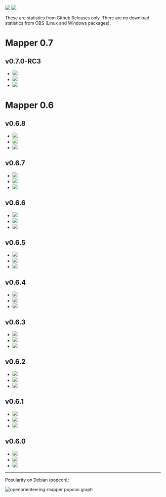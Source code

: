 ![](https://img.shields.io/github/downloads/openorienteering/Mapper/total.svg)
![](https://img.shields.io/badge/since-v0.6.0-lightgrey.svg)

These are statistics from Github Releases only. There are no download statistics from OBS (Linux and Windows packages).

# Mapper 0.7

## v0.7.0-RC3

- ![](https://img.shields.io/github/downloads/openorienteering/Mapper/v0.7.0-RC3/OpenOrienteering-Mapper-0.7.0-RC3-Android-armeabi-v7a.apk.svg)
- ![](https://img.shields.io/github/downloads/openorienteering/Mapper/v0.7.0-RC3/OpenOrienteering-Mapper-0.7.0-RC3-Android-x86.apk.svg)
- ![](https://img.shields.io/github/downloads/openorienteering/Mapper/v0.7.0-RC3/OpenOrienteering-Mapper-v0.7.0-RC3-macOS.dmg.svg)


# Mapper 0.6

## v0.6.8

- ![](https://img.shields.io/github/downloads/openorienteering/Mapper/v0.6.8/OpenOrienteering-Mapper-0.6.8-Android-armeabi-v7a.apk.svg)
- ![](https://img.shields.io/github/downloads/openorienteering/Mapper/v0.6.8/OpenOrienteering-Mapper-0.6.8-Android-x86.apk.svg)
- ![](https://img.shields.io/github/downloads/openorienteering/Mapper/v0.6.8/OpenOrienteering-Mapper-0.6.8-macOS-x64.dmg.svg)

## v0.6.7

- ![](https://img.shields.io/github/downloads/openorienteering/Mapper/v0.6.7/OpenOrienteering-Mapper-0.6.7-Android-armeabi-v7a.apk.svg)
- ![](https://img.shields.io/github/downloads/openorienteering/Mapper/v0.6.7/OpenOrienteering-Mapper-0.6.7-Android-x86.apk.svg)
- ![](https://img.shields.io/github/downloads/openorienteering/Mapper/v0.6.7/OpenOrienteering-Mapper-0.6.7-macOS-x64.dmg.svg)

## v0.6.6

- ![](https://img.shields.io/github/downloads/openorienteering/Mapper/v0.6.6/OpenOrienteering-Mapper-0.6.6-Android-armeabi-v7a.apk.svg)
- ![](https://img.shields.io/github/downloads/openorienteering/Mapper/v0.6.6/OpenOrienteering-Mapper-0.6.6-Android-x86.apk.svg)
- ![](https://img.shields.io/github/downloads/openorienteering/Mapper/v0.6.6/OpenOrienteering-Mapper-0.6.6-macOS-x64.dmg.svg)

## v0.6.5

- ![](https://img.shields.io/github/downloads/openorienteering/Mapper/v0.6.5/OpenOrienteering-Mapper-0.6.5-Android-armeabi-v7a.apk.svg)
- ![](https://img.shields.io/github/downloads/openorienteering/Mapper/v0.6.5/OpenOrienteering-Mapper-0.6.5-Android-x86.apk.svg)
- ![](https://img.shields.io/github/downloads/openorienteering/Mapper/v0.6.5/OpenOrienteering-Mapper-0.6.5-macOS-x64.dmg.svg)

## v0.6.4

- ![](https://img.shields.io/github/downloads/openorienteering/Mapper/v0.6.4/OpenOrienteering-Mapper-0.6.4-Android-armeabi-v7a.apk.svg)
- ![](https://img.shields.io/github/downloads/openorienteering/Mapper/v0.6.4/OpenOrienteering-Mapper-0.6.4-Android-x86.apk.svg)
- ![](https://img.shields.io/github/downloads/openorienteering/Mapper/v0.6.4/OpenOrienteering-Mapper-0.6.4-Darwin-x64.dmg.svg)

## v0.6.3

- ![](https://img.shields.io/github/downloads/openorienteering/Mapper/v0.6.3/OpenOrienteering-Mapper-0.6.3-Android-armeabi-v7a.apk.svg)
- ![](https://img.shields.io/github/downloads/openorienteering/Mapper/v0.6.3/OpenOrienteering-Mapper-0.6.3-Android-x86.apk.svg)
- ![](https://img.shields.io/github/downloads/openorienteering/Mapper/v0.6.3/OpenOrienteering-Mapper-0.6.3-Darwin-x64.dmg.svg)

## v0.6.2

- ![](https://img.shields.io/github/downloads/openorienteering/Mapper/v0.6.2/OpenOrienteering-Mapper-0.6.2-Android-armeabi-v7a.apk.svg)
- ![](https://img.shields.io/github/downloads/openorienteering/Mapper/v0.6.2/OpenOrienteering-Mapper-0.6.2-Android-x86.apk.svg)
- ![](https://img.shields.io/github/downloads/openorienteering/Mapper/v0.6.2/OpenOrienteering-Mapper-0.6.2-Darwin-x64.dmg.svg)

## v0.6.1

- ![](https://img.shields.io/github/downloads/openorienteering/Mapper/v0.6.1/OpenOrienteering-Mapper-0.6.1-Android-armeabi-v7a.apk.svg)
- ![](https://img.shields.io/github/downloads/openorienteering/Mapper/v0.6.1/OpenOrienteering-Mapper-0.6.1-Android-x86.apk.svg)
- ![](https://img.shields.io/github/downloads/openorienteering/Mapper/v0.6.1/OpenOrienteering-Mapper-0.6.1-Darwin-x64.dmg.svg)

## v0.6.0

- ![](https://img.shields.io/github/downloads/openorienteering/Mapper/v0.6.0/OpenOrienteering-Mapper-0.6.0-Android-armeabi-v7a.apk.svg)
- ![](https://img.shields.io/github/downloads/openorienteering/Mapper/v0.6.0/OpenOrienteering-Mapper-0.6.0-Android-x86.apk.svg)
- ![](https://img.shields.io/github/downloads/openorienteering/Mapper/v0.6.0/OpenOrienteering-Mapper-0.6.0-Darwin-x64.dmg.svg)


---

Popularity on Debian (popcon):

![openorienteering-mapper popcon graph](https://qa.debian.org/cgi-bin/popcon-png?packages=openorienteering-mapper&show_installed=on&want_legend=on&want_ticks=on&date_fmt=%25Y-%25m&beenhere=1)


